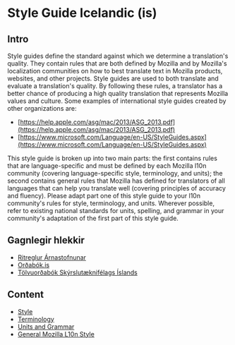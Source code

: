 # Style Guide Icelandic (is)

## Intro

Style guides define the standard against which we determine a translation's quality. They contain rules that are both defined by Mozilla and by Mozilla's localization communities on how to best translate text in Mozilla products, websites, and other projects. Style guides are used to both translate and evaluate a translation's quality. By following these rules, a translator has a better chance of producing a high quality translation that represents Mozilla values and culture. Some examples of international style guides created by other organizations are:

* [https://help.apple.com/asg/mac/2013/ASG_2013.pdf](https://help.apple.com/asg/mac/2013/ASG_2013.pdf)
* [https://www.microsoft.com/Language/en-US/StyleGuides.aspx](https://www.microsoft.com/Language/en-US/StyleGuides.aspx)
 
This style guide is broken up into two main parts: the first contains rules that are language-specific and must be defined by each Mozilla l10n community (covering language-specific style, terminology, and units); the second contains general rules that Mozilla has defined for translators of all languages that can help you translate well (covering principles of accuracy and fluency). Please adapt part one of this style guide to your l10n community's rules for style, terminology, and units. Wherever possible, refer to existing national standards for units, spelling, and grammar in your community's adaptation of the first part of this style guide.

## Gagnlegir hlekkir

* [Ritreglur Árnastofnunar](http://www.arnastofnun.is/page/ritreglur)
* [Orðabók.is](http://www.ordabok.is/)
* [Tölvuorðabók Skýrslutæknifélags Íslands](http://tos.sky.is/)

## Content

* [Style](style.md)
* [Terminology](term.md)
* [Units and Grammar](ug.md)
* [General Mozilla L10n Style](general.md)
